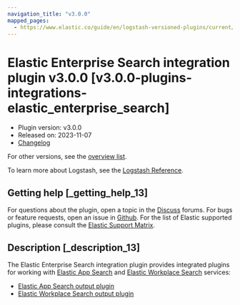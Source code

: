 ```yaml
---
navigation_title: "v3.0.0"
mapped_pages:
  - https://www.elastic.co/guide/en/logstash-versioned-plugins/current/v3.0.0-plugins-integrations-elastic_enterprise_search.html
---
```


# Elastic Enterprise Search integration plugin v3.0.0 [v3.0.0-plugins-integrations-elastic_enterprise_search]


* Plugin version: v3.0.0
* Released on: 2023-11-07
* [Changelog](https://github.com/logstash-plugins/logstash-integration-elastic_enterprise_search/blob/v3.0.0/CHANGELOG.md)

For other versions, see the [overview list](integration-elastic_enterprise_search-index.md).

To learn more about Logstash, see the [Logstash Reference](logstash://reference/index.md).

## Getting help [_getting_help_13]

For questions about the plugin, open a topic in the [Discuss](http://discuss.elastic.co) forums. For bugs or feature requests, open an issue in [Github](https://github.com/logstash-plugins/logstash-integration-elastic_enterprise_search). For the list of Elastic supported plugins, please consult the [Elastic Support Matrix](https://www.elastic.co/support/matrix#matrix_logstash_plugins).


## Description [_description_13]

The Elastic Enterprise Search integration plugin provides integrated plugins for working with [Elastic App Search](https://www.elastic.co/app-search) and [Elastic Workplace Search](https://www.elastic.co/workplace-search) services:

* [Elastic App Search output plugin](/lsr/plugins-outputs-elastic_app_search.md)
* [Elastic Workplace Search output plugin](/lsr/plugins-outputs-elastic_workplace_search.md)


